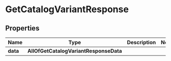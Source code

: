 # GetCatalogVariantResponse

## Properties
Name | Type | Description | Notes
------------ | ------------- | ------------- | -------------
**data** | **AllOfGetCatalogVariantResponseData** |  | 
